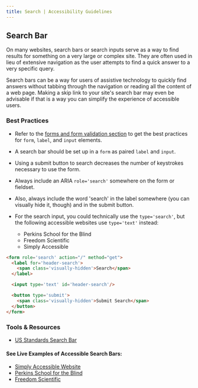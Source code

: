 ```yaml
---
title: Search | Accessibility Guidelines
---
```

## Search Bar

On many websites, search bars or search inputs serve as a way to find results for something on a very large or complex site. They are often used in lieu of extensive navigation as the user attempts to find a quick answer to a very specific query.

Search bars can be a way for users of assistive technology to quickly find answers without tabbing through the navigation or reading all the content of a web page. Making a skip link to your site's search bar may even be advisable if that is a way you can simplify the experience of accessible users.

### Best Practices

* Refer to the [forms and form validation section](/code/forms) to get the best practices for `form`, `label`, and `input` elements.
* A search bar should be set up in a `form` as paired `label` and `input`.

* Using a submit button to search decreases the number of keystrokes necessary to use the form.
* Always include an ARIA `role='search'` somewhere on the form or fieldset.
* Also, always include the word 'search' in the label somewhere (you can visually hide it, though) and in the submit button.
* For the search input, you could technically use the `type='search'`, but the following accessible websites use `type='text'` instead:
  - Perkins School for the Blind
  - Freedom Scientific
  - Simply Accessible

```html
<form role='search' action="/" method="get">
  <label for='header-search'>
    <span class='visually-hidden'>Search</span>
  </label>

  <input type='text' id='header-search'/>

  <button type='submit'>
    <span class='visually-hidden'>Submit Search</span>
  </button>
</form>
```

### Tools &amp; Resources

* [US Standards Search Bar](https://standards.usa.gov/search-bar/)

#### See Live Examples of Accessible Search Bars:
* [Simply Accessible Website](http://simplyaccessible.com/)
* [Perkins School for the Blind](http://www.perkins.org/)
* [Freedom Scientific](http://www.freedomscientific.com/)
